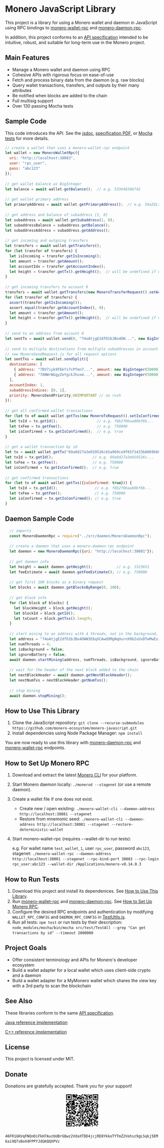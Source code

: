 # Monero JavaScript Library

This project is a library for using a Monero wallet and daemon in JavaScript using RPC bindings to [monero-wallet-rpc](https://getmonero.org/resources/developer-guides/wallet-rpc.html) and [monero-daemon-rpc](https://getmonero.org/resources/developer-guides/daemon-rpc.html).

In addition, this project conforms to an [API specification](http://moneroecosystem.org/monero-java/monero-spec.pdf) intended to be intuitive, robust, and suitable for long-term use in the Monero project.

## Main Features

- Manage a Monero wallet and daemon using RPC
- Cohesive APIs with rigorous focus on ease-of-use
- Fetch and process binary data from the daemon (e.g. raw blocks)
- Query wallet transactions, transfers, and outputs by their many attributes
- Be notified when blocks are added to the chain
- Full multisig support
- Over 130 passing Mocha tests

## Sample Code

This code introduces the API.  See the [jsdoc](https://moneroecosystem.org/monero-javascript/), [specification PDF](http://moneroecosystem.org/monero-java/monero-spec.pdf), or [Mocha tests](src/test/) for more details.

```js
// create a wallet that uses a monero-wallet-rpc endpoint
let wallet = new MoneroWalletRpc({
  uri: "http://localhost:38083",
  user: "rpc_user",
  pass: "abc123"
});

// get wallet balance as BigInteger
let balance = await wallet.getBalance();  // e.g. 533648366742
   
// get wallet primary address
let primaryAddress = await wallet.getPrimaryAddress();  // e.g. 59aZULsUF3YNSKGiHz4J...
    
// get address and balance of subaddress [1, 0]
let subaddress = await wallet.getSubaddress(1, 0);
let subaddressBalance = subaddress.getBalance();
let subaddressAddress = subaddress.getAddress();

// get incoming and outgoing transfers
let transfers = await wallet.getTransfers();
for (let transfer of transfers) {
  let isIncoming = transfer.getIsIncoming();
  let amount = transfer.getAmount();
  let accountIdx = transfer.getAccountIndex();
  let height = transfer.getTx().getHeight();  // will be undefined if unconfirmed
}

// get incoming transfers to account 0
transfers = await wallet.getTransfers(new MoneroTransferRequest().setAccountIndex(0).setIsIncoming(true));
for (let transfer of transfers) {
  assert(transfer.getIsIncoming());
  assert.equal(transfer.getAccountIndex(), 0);
  let amount = transfer.getAmount();
  let height = transfer.getTx().getHeight();  // will be undefined if unconfirmed
}

// send to an address from account 0
let sentTx = await wallet.send(0, "74oAtjgE2dfD1bJBo4DW...", new BigInteger(50000));

// send to multiple destinations from multiple subaddresses in account 1 which can be split into multiple transactions
// see MoneroSendRequest.js for all request options
let sentTxs = await wallet.sendSplit({
  destinations: [
    { address: "7BV7iyk9T6kfs7cPfmn7...", amount: new BigInteger(50000) },
    { address: "78NWrWGgyZeYgckJhuxm...", amount: new BigInteger(50000) }
  ],
  accountIndex: 1,
  subaddressIndices: [0, 1],
  priority: MoneroSendPriority.UNIMPORTANT // no rush
});

// get all confirmed wallet transactions
for (let tx of await wallet.getTxs(new MoneroTxRequest().setIsConfirmed(true))) {
  let txId = tx.getId();                  // e.g. f8b2f0baa80bf6b...
  let txFee = tx.getFee();                // e.g. 750000
  let isConfirmed = tx.getIsConfirmed();  // e.g. true
}

// get a wallet transaction by id
let tx = await wallet.getTx("69a0d27a3e019526cb5a969ce9f65f1433b8069b68b3ff3c6a5b992a2983f7a2");
let txId = tx.getId();                  // e.g. 69a0d27a3e019526c...
let txFee = tx.getFee();                // e.g. 750000
let isConfirmed = tx.getIsConfirmed();  // e.g. true

// get confirmed transactions
for (let tx of await wallet.getTxs({isConfirmed: true})) {
  let txId = tx.getId();                 // e.g. f8b2f0baa80bf6b...
  let txFee = tx.getFee();               // e.g. 750000
  let isConfirmed = tx.getIsConfirmed(); // e.g. true
}
```

## Daemon Sample Code

```js
  // imports
  const MoneroDaemonRpc = require("../src/daemon/MoneroDaemonRpc");
  
  // create a daemon that uses a monero-daemon-rpc endpoint
  let daemon = new MoneroDaemonRpc({uri: "http://localhost:38081"});
  
  // get daemon info
  let height = await daemon.getHeight();           // e.g. 1523651
  let feeEstimate = await daemon.getFeeEstimate(); // e.g. 750000
  
  // get first 100 blocks as a binary request
  let blocks = await daemon.getBlocksByRange(0, 100);
  
  // get block info
  for (let block of blocks) {
    let blockHeight = block.getHeight();
    let blockId = block.getId();
    let txCount = block.getTxs().length;
  }
  
  // start mining to an address with 4 threads, not in the background, and ignoring the battery
  let address = "74oAtjgE2dfD1bJBo4DWW3E6qXCAwUDMgNqUurnX9b2xUvDTwMwExiXDkZskg7Vct37tRGjzHRqL4gH4H3oag3YyMYJzrNp";
  let numThreads = 4;
  let isBackground = false;
  let ignoreBattery = false;
  await daemon.startMining(address, numThreads, isBackground, ignoreBattery);
  
  // wait for the header of the next block added to the chain
  let nextBlockHeader = await daemon.getNextBlockHeader();
  let nextNumTxs = nextBlockHeader.getNumTxs();
  
  // stop mining
  await daemon.stopMining();
```

## How to Use This Library

1. Clone the JavaScript repository: `git clone --recurse-submodules https://github.com/monero-ecosystem/monero-javascript.git`
2. Install dependencies using Node Package Manager: `npm install`

You are now ready to use this library with [monero-daemon-rpc](https://getmonero.org/resources/developer-guides/daemon-rpc.html) and [monero-wallet-rpc](https://getmonero.org/resources/developer-guides/wallet-rpc.html) endpoints.

## How to Set Up Monero RPC

1. Download and extract the latest [Monero CLI](https://getmonero.org/downloads/) for your platform.
2. Start Monero daemon locally: `./monerod --stagenet` (or use a remote daemon).
3. Create a wallet file if one does not exist.
	- Create new / open existing: `./monero-wallet-cli --daemon-address http://localhost:38081 --stagenet`
	- Restore from mnemonic seed: `./monero-wallet-cli --daemon-address http://localhost:38081 --stagenet --restore-deterministic-wallet`
4. Start monero-wallet-rpc (requires --wallet-dir to run tests):
	
	e.g. For wallet name `test_wallet_1`, user `rpc_user`, password `abc123`, stagenet: `./monero-wallet-rpc --daemon-address http://localhost:38081 --stagenet --rpc-bind-port 38083 --rpc-login rpc_user:abc123 --wallet-dir /Applications/monero-v0.14.0.3`

## How to Run Tests

1. Download this project and install its dependenices.  See [How to Use This Library](#how-to-use-this-library).
2. Run [monero-wallet-rpc](https://getmonero.org/resources/developer-guides/wallet-rpc.html) and [monero-daemon-rpc](https://getmonero.org/resources/developer-guides/daemon-rpc.html).  See [How to Set Up Monero RPC](#how-to-set-up-monero-rpc).
3. Configure the desired RPC endpoints and authentication by modifying `WALLET_RPC_CONFIG` and `DAEMON_RPC_CONFIG` in [TestUtils.js](src/test/TestUtils.js).
4. Run all tests: `npm test` or run tests by their description: `node_modules/mocha/bin/mocha src/test/TestAll --grep "Can get transactions by id" --timeout 2000000`

## Project Goals

- Offer consistent terminology and APIs for Monero's developer ecosystem
- Build a wallet adapter for a local wallet which uses client-side crypto and a daemon
- Build a wallet adapter for a MyMonero wallet which shares the view key with a 3rd party to scan the blockchain

## See Also

These libraries conform to the same [API specification](http://moneroecosystem.org/monero-java/monero-spec.pdf).

[Java reference implementation](https://github.com/monero-ecosystem/monero-java)

[C++ reference implementation](https://github.com/woodser/monero-cpp-library)

## License

This project is licensed under MIT.

## Donate

Donations are gratefully accepted.  Thank you for your support!

<p align="center">
	<img src="donate.png" width="115" height="115"/>
</p>

`46FR1GKVqFNQnDiFkH7AuzbUBrGQwz2VdaXTDD4jcjRE8YkkoTYTmZ2Vohsz9gLSqkj5EM6ai9Q7sBoX4FPPYJdGKQQXPVz`